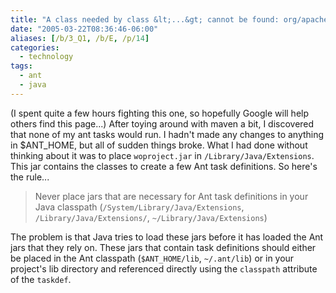 ```yaml
---
title: "A class needed by class &lt;...&gt; cannot be found: org/apache/tools/ant/Task"
date: "2005-03-22T08:36:46-06:00"
aliases: [/b/3_Q1, /b/E, /p/14]
categories:
  - technology
tags:
  - ant
  - java
---
```


(I spent quite a few hours fighting this one, so hopefully Google will help others find this page...) After toying
around with maven a bit, I discovered that none of my ant tasks would run. I hadn't made any changes to anything in
$ANT_HOME, but all of sudden things broke. What I had done without thinking about it was to place `woproject.jar` in
`/Library/Java/Extensions`. This jar contains the classes to create a few Ant task definitions. So here's the rule...

> Never place jars that are necessary for Ant task definitions in your Java classpath
> (`/System/Library/Java/Extensions`, `/Library/Java/Extensions/`, `~/Library/Java/Extensions`)

The problem is that Java tries to load these jars before it has loaded the Ant jars that they rely on. These jars that
contain task definitions should either be placed in the Ant classpath (`$ANT_HOME/lib`, `~/.ant/lib`) or in your
project's lib directory and referenced directly using the `classpath` attribute of the `taskdef`.
